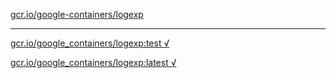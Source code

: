[gcr.io/google-containers/logexp](https://hub.docker.com/r/sqeven/logexp/tags/) 

----
[gcr.io/google_containers/logexp:test √](https://hub.docker.com/r/sqeven/logexp/tags/)

[gcr.io/google_containers/logexp:latest √](https://hub.docker.com/r/sqeven/logexp/tags/)

